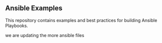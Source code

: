 
Ansible Examples
----------------

This repository contains examples and best practices for building Ansible Playbooks.

we are updating the more ansible files
